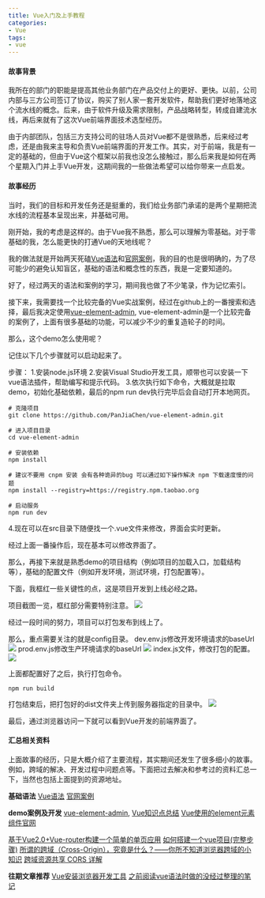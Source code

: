 ```yaml
---
title: Vue入门及上手教程
categories: 
- Vue
tags:
- vue
---
```

#### 故事背景
我所在的部门的职能是提高其他业务部门在产品交付上的更好、更快。以前，公司内部与三方公司签订了协议，购买了别人家一套开发软件，帮助我们更好地落地这个流水线的概念。后来，由于软件升级及需求限制，产品战略转型，转成自建流水线，再后来就有了这次Vue前端界面技术选型经历。

由于内部团队，包括三方支持公司的驻场人员对Vue都不是很熟悉，后来经过考虑，还是由我来主导和负责Vue前端界面的开发工作。其实，对于前端，我是有一定的基础的，但由于Vue这个框架以前我也没怎么接触过，那么后来我是如何在两个星期入门并上手Vue开发，这期间我的一些做法希望可以给你带来一点启发。

#### 故事经历

当时，我们的目标和开发任务还是挺重的，我们给业务部门承诺的是两个星期把流水线的流程基本呈现出来，并基础可用。

刚开始，我的考虑是这样的。由于Vue我不熟悉，那么可以理解为零基础。对于零基础的我，怎么能更快的打通Vue的天地线呢？

我的做法就是开始两天死磕[Vue语法](https://www.runoob.com/vue2/vue-tutorial.html)和[官网案例](https://cn.vuejs.org/v2/guide/)，我的目的也是很明确的，为了尽可能少的避免认知盲区，基础的语法和概念性的东西，我是一定要知道的。

好了，经过两天的语法和案例的学习，期间我也做了不少笔录，作为记忆索引。

接下来，我需要找一个比较完备的Vue实战案例，经过在github上的一番搜索和选择，最后我决定使用[vue-element-admin](https://github.com/PanJiaChen/vue-element-admin/blob/master/README.zh-CN.md), vue-element-admin是一个比较完备的案例了，上面有很多基础的功能，可以减少不少的重复造轮子的时间。

那么，这个demo怎么使用呢？

记住以下几个步骤就可以启动起来了。

步骤：
1.安装node.js环境
2.安装Visual Studio开发工具，顺带也可以安装一下vue语法插件，帮助编写和提示代码。
3.依次执行如下命令，大概就是拉取demo，初始化基础依赖，最后的npm run dev执行完毕后会自动打开本地网页。
```
# 克隆项目
git clone https://github.com/PanJiaChen/vue-element-admin.git

# 进入项目目录
cd vue-element-admin

# 安装依赖
npm install

# 建议不要用 cnpm 安装 会有各种诡异的bug 可以通过如下操作解决 npm 下载速度慢的问题
npm install --registry=https://registry.npm.taobao.org

# 启动服务
npm run dev
```
4.现在可以在src目录下随便找一个.vue文件来修改，界面会实时更新。

经过上面一番操作后，现在基本可以修改界面了。

那么，再接下来就是熟悉demo的项目结构（例如项目的加载入口，加载结构等），基础的配置文件（例如开发环境，测试环境，打包配置等）。

下面，我框红一些关键性的点，这是项目开发到上线必经之路。

项目截图一览，框红部分需要特别注意。
![](https://upload-images.jianshu.io/upload_images/2405826-557b7698b063a7b1.png?imageMogr2/auto-orient/strip%7CimageView2/2/w/1240)

经过一段时间的努力，项目可以打包发布到线上了。

那么，重点需要关注的就是config目录。
dev.env.js修改开发环境请求的baseUrl
![](https://upload-images.jianshu.io/upload_images/2405826-a68225176e7c879b.png?imageMogr2/auto-orient/strip%7CimageView2/2/w/1240)
prod.env.js修改生产环境请求的baseUrl
![](https://upload-images.jianshu.io/upload_images/2405826-ddbf5929912f538a.png?imageMogr2/auto-orient/strip%7CimageView2/2/w/1240)
index.js文件，修改打包的配置。
![](https://upload-images.jianshu.io/upload_images/2405826-18b592f339ae5169.png?imageMogr2/auto-orient/strip%7CimageView2/2/w/1240)

上面都配置好了之后，执行打包命令。
```
npm run build
```
打包结束后，把打包好的dist文件夹上传到服务器指定的目录中。
![](https://upload-images.jianshu.io/upload_images/2405826-69cea5da75e567ee.png?imageMogr2/auto-orient/strip%7CimageView2/2/w/1240)

最后，通过浏览器访问一下就可以看到Vue开发的前端界面了。

#### 汇总相关资料
上面故事的经历，只是大概介绍了主要流程，其实期间还发生了很多细小的故事。例如，跨域的解决、开发过程中问题点等。下面把过去解决和参考过的资料汇总一下，当然也包括上面提到的资源地址。

**基础语法**
[Vue语法](https://www.runoob.com/vue2/vue-tutorial.html)
[官网案例](https://cn.vuejs.org/v2/guide/)

**demo案例及开发**
[vue-element-admin](https://github.com/PanJiaChen/vue-element-admin/blob/master/README.zh-CN.md), 
[Vue知识点总结](https://github.com/sunseekers/Vue)
[Vue使用的element元素组件官网](https://element.faas.ele.me/#/zh-CN/component/button)

[基于Vue2.0+Vue-router构建一个简单的单页应用](https://www.cnblogs.com/fozero/p/6185492.html)
[如何搭建一个vue项目(完整步骤)](http://www.cnblogs.com/haitaoli/p/10304193.html)
[所谓的跨域（Cross-Origin），究竟是什么？——你所不知道浏览器跨域的小知识](https://blog.csdn.net/u011037503/article/details/78025072)
[跨域资源共享 CORS 详解](http://www.ruanyifeng.com/blog/2016/04/cors.html)

**往期文章推荐**
[Vue安装浏览器开发工具](https://huangweicai.github.io/2019/05/12/Vue%E5%AE%89%E8%A3%85%E6%B5%8F%E8%A7%88%E5%99%A8%E5%BC%80%E5%8F%91%E5%B7%A5%E5%85%B7/)
[之前阅读vue语法时做的没经过整理的笔记](http://note.youdao.com/noteshare?id=a7919e45ab6c36ec69ce142a13f9f8ef&sub=BECE63293B3443E2B0EF342D3E2EC21F)